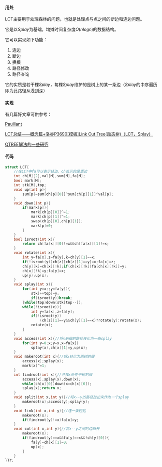 #### 用处

LCT主要用于处理森林的问题，也就是处理点与点之间的断边和连边问题。

它是以$Splay$为基础，均摊时间复杂度$O(nlogn)$的数据结构。

它可以实现如下功能：

1. 连边
2. 断边
3. 换根
4. 路径修改
5. 路径查询

它的实质是若干棵$Splay$，每棵$Splay$维护的是树上的某一条边（$Splay$的中序遍历即为此路径从浅到深）



#### 实现

有几篇好文章可供参考：

[Paulliant](https://www.cnblogs.com/Paulliant/p/10497953.html)

[LCT总结——概念篇+洛谷P3690[模板]Link Cut Tree(动态树)（LCT，Splay）](http://www.cnblogs.com/flashhu/p/8324551.html)

[QTREE解法的一些研究](https://wenku.baidu.com/view/75906f160b4e767f5acfcedb)



#### 代码

```c++
struct LCT{
	//在LCT中fa可以表示轻边，ch表示的是重边 
	int ch[M][2],val[M],sum[M],fa[M];
	bool mark[M];
	int stk[M],top;
	void up(int p){
		sum[p]=sum[ch[p][0]]^sum[ch[p][1]]^val[p]; 
	}
	void down(int p){
		if(mark[p]){
			mark[ch[p][0]]^=1;
			mark[ch[p][1]]^=1;
			swap(ch[p][0],ch[p][1]);
			mark[p]=0;
		}
	}
	bool isroot(int x){
		return ch[fa[x]][0]!=x&&ch[fa[x]][1]!=x;
	}
	void rotate(int x){
		int y=fa[x],z=fa[y],k=ch[y][1]==x;
		if(!isroot(y))ch[z][ch[z][1]==y]=x;fa[x]=z;
		ch[y][k]=ch[x][!k];if(ch[x][!k])fa[ch[x][!k]]=y;
		ch[x][!k]=y;fa[y]=x;
		up(y);up(x);	
	}
	void splay(int x){
		for(int y=x;;y=fa[y]){
			stk[++top]=y;
			if(isroot(y))break;
		}while(top)down(stk[top--]);
		while(!isroot(x)){
			int y=fa[x],z=fa[y];
			if(!isroot(y))
				(ch[z][1]==y&&ch[y][1]==x)?rotate(y):rotate(x);
			rotate(x);
		}
	}
	void access(int x){//将x到根的路径转化为一条splay 
		for(int y=0;x;y=x,x=fa[x])
			splay(x),ch[x][1]=y,up(x);
	}
	void makeroot(int x){//将x转化为原树的根
		access(x);splay(x);
		mark[x]^=1;
	}
	int findroot(int x){//寻找x所在子树的根 
		access(x),splay(x),down(x);
		while(ch[x][0])down(x=ch[x][0]);
		splay(x);return x;	
	}
	void split(int x,int y){//将x--y的路径拉出来作为一个splay 
		makeroot(x);access(y);splay(y);	
	}
	void link(int x,int y){//连一条轻边 
		makeroot(x);
		if(findroot(y)!=x)fa[x]=y;	
	}
	void cut(int x,int y){//将x--y之间的边断开
		makeroot(x);
		if(findroot(y)==x&&fa[y]==x&&!ch[y][0]){
			fa[y]=ch[x][1]=0;
			up(x);
		}
	}
}Tr;
```





